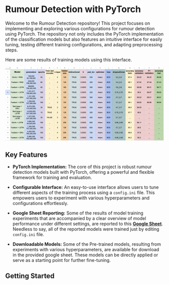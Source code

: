 # Rumour Detection with PyTorch

Welcome to the Rumour Detection repository! This project focuses on implementing and exploring various configurations for rumour detection using PyTorch. The repository not only includes the PyTorch implementation of the classification models but also features an intuitive interface for easily tuning, testing different training configurations, and adapting preprocessing steps. 

Here are some results of training models using this interface.


[![sample_result](sample_results.png)](https://docs.google.com/spreadsheets/d/1HSW92__FzxiRzxJaF7wNpTlthKCVXSMhCuj72LsNzPo/edit?usp=sharing)


## Key Features

- **PyTorch Implementation:** The core of this project is robust rumour detection models built with PyTorch, offering a powerful and flexible framework for training and evaluation.

- **Configurable Interface:** An easy-to-use interface allows users to tune different aspects of the training process using a `config.ini` file. This empowers users to experiment with various hyperparameters and configurations effortlessly.

- **Google Sheet Reporting:** Some of the results of model training experiments that are accompanied by a clear overview of model performance under different settings, are reported to this [**Google Sheet**](https://docs.google.com/spreadsheets/d/1HSW92__FzxiRzxJaF7wNpTlthKCVXSMhCuj72LsNzPo/edit?usp=sharing). Needless to say, all of the reported models were trained just by editing `config.ini` file.


- **Downloadable Models:** Some of the Pre-trained models, resulting from experiments with various hyperparameters, are available for download in the provided google sheet. These models can be directly applied or serve as a starting point for further fine-tuning.

## Getting Started


